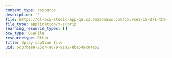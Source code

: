 ```yaml
---
content_type: resource
description: ''
file: https://ol-ocw-studio-app-qa.s3.amazonaws.com/courses/15-071-the-analytics-edge-spring-2017/6c37bee025c4a07991a28be549c04e51_0x4PfWpy-ls.srt
file_type: application/x-subrip
learning_resource_types: []
ocw_type: OCWFile
resourcetype: Other
title: 3play caption file
uid: 6c37bee0-25c4-a079-91a2-8be549c04e51
---
```

